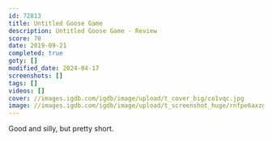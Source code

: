 ```yaml
---
id: 72813
title: Untitled Goose Game
description: Untitled Goose Game - Review
score: 70
date: 2019-09-21
completed: true
goty: []
modified_date: 2024-04-17
screenshots: []
tags: []
videos: []
cover: //images.igdb.com/igdb/image/upload/t_cover_big/co1vqc.jpg
image: //images.igdb.com/igdb/image/upload/t_screenshot_huge/rnfpe6axzg2aqzk2vg6h.jpg
---
```

Good and silly, but pretty short.